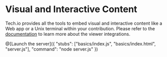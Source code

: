 
# Visual and Interactive Content

Tech.io provides all the tools to embed visual and interactive content like a Web app or a Unix terminal within your contribution. Please refer to the [documentation](https://tech.io/doc) to learn more about the viewer integrations.

@[Launch the server]({ "stubs": ["basics/index.js", "basics/index.html", "server.js"], "command": "node server.js" })